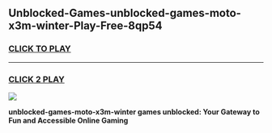 
## Unblocked-Games-unblocked-games-moto-x3m-winter-Play-Free-8qp54
<h3>
<a href="https://premium76.site?title=unblocked-games-moto-x3m-winter&ref=20M">CLICK TO PLAY</a></h3>
<hr>

<h3>
<a href="https://premium76.site?title=unblocked-games-moto-x3m-winter&ref=20M">CLICK 2 PLAY</a>
  
</h3>

<a href="https://premium76.site?title=unblocked-games-moto-x3m-winter&ref=19M"><img src="https://clearcache.store/games.png"></a>


**unblocked-games-moto-x3m-winter games unblocked: Your Gateway to Fun and Accessible Online Gaming**
